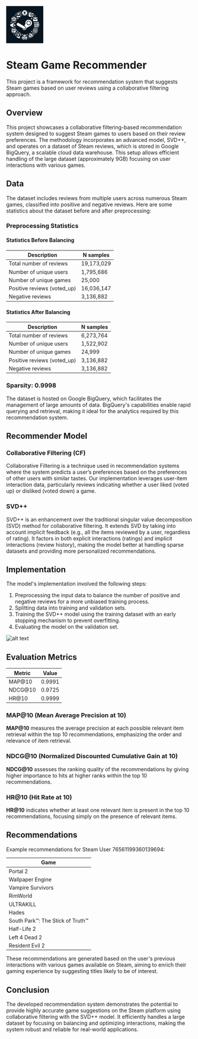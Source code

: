 <img src="icon.jpeg" width="100" alt="alt text">

# Steam Game Recommender
This project is a framework for recommendation system that suggests Steam games based on user reviews using a collaborative filtering approach.

## Overview
This project showcases a collaborative filtering-based recommendation system designed to suggest Steam games to users based on their review preferences. The methodology incorporates an advanced model, SVD++, and operates on a dataset of Steam reviews, which is stored in Google BigQuery, a scalable cloud data warehouse. This setup allows efficient handling of the large dataset (approximately 9GB) focusing on user interactions with various games.

## Data
The dataset includes reviews from multiple users across numerous Steam games, classified into positive and negative reviews. Here are some statistics about the dataset before and after preprocessing:

### Preprocessing Statistics

#### Statistics Before Balancing
| Description                | N samples   |
|----------------------------|-------------|
| Total number of reviews    | 19,173,029  |
| Number of unique users     | 1,795,686   |
| Number of unique games     | 25,000      |
| Positive reviews (voted_up)| 16,036,147  |
| Negative reviews           | 3,136,882   |

#### Statistics After Balancing
| Description                | N samples   |
|----------------------------|-------------|
| Total number of reviews    | 6,273,764   |
| Number of unique users     | 1,522,902   |
| Number of unique games     | 24,999      |
| Positive reviews (voted_up)| 3,136,882   |
| Negative reviews           | 3,136,882   |

### Sparsity: 0.9998

The dataset is hosted on Google BigQuery, which facilitates the management of large amounts of data. BigQuery's capabilities enable rapid querying and retrieval, making it ideal for the analytics required by this recommendation system.   

## Recommender Model
### Collaborative Filtering (CF)
Collaborative Filtering is a technique used in recommendation systems where the system predicts a user’s preferences based on the preferences of other users with similar tastes. Our implementation leverages user-item interaction data, particularly reviews indicating whether a user liked (voted up) or disliked (voted down) a game.

### SVD++
SVD++ is an enhancement over the traditional singular value decomposition (SVD) method for collaborative filtering. It extends SVD by taking into account implicit feedback (e.g., all the items reviewed by a user, regardless of rating). It factors in both explicit interactions (ratings) and implicit interactions (review history), making the model better at handling sparse datasets and providing more personalized recommendations.

## Implementation
The model's implementation involved the following steps:
1. Preprocessing the input data to balance the number of positive and negative reviews for a more unbiased training process.
2. Splitting data into training and validation sets.
3. Training the SVD++ model using the training dataset with an early stopping mechanism to prevent overfitting.
4. Evaluating the model on the validation set.

<img src="learning_rate.png" width="350" alt="alt text">

## Evaluation Metrics
| Metric | Value    |
|--------|----------|
| MAP@10 | 0.9991   |
| NDCG@10| 0.9725   |
| HR@10  | 0.9999   |

### MAP@10 (Mean Average Precision at 10)
**MAP@10** measures the average precision at each possible relevant item retrieval within the top 10 recommendations, emphasizing the order and relevance of item retrieval.

### NDCG@10 (Normalized Discounted Cumulative Gain at 10)
**NDCG@10** assesses the ranking quality of the recommendations by giving higher importance to hits at higher ranks within the top 10 recommendations.

### HR@10 (Hit Rate at 10)
**HR@10** indicates whether at least one relevant item is present in the top 10 recommendations, focusing simply on the presence of relevant items.

## Recommendations
Example recommendations for Steam User 76561199360139694:

| Game                                |
|-------------------------------------|
| Portal 2                            |
| Wallpaper Engine                    |
| Vampire Survivors                   |
| RimWorld                            |
| ULTRAKILL                           |
| Hades                               |
| South Park™: The Stick of Truth™    |
| Half-Life 2                         |
| Left 4 Dead 2                       |
| Resident Evil 2                     |

These recommendations are generated based on the user's previous interactions with various games available on Steam, aiming to enrich their gaming experience by suggesting titles likely to be of interest.

## Conclusion
The developed recommendation system demonstrates the potential to provide highly accurate game suggestions on the Steam platform using collaborative filtering with the SVD++ model. It efficiently handles a large dataset by focusing on balancing and optimizing interactions, making the system robust and reliable for real-world applications.

